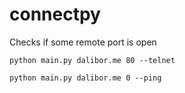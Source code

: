 # connectpy
Checks if some remote port is open

```
python main.py dalibor.me 80 --telnet
```

```
python main.py dalibor.me 0 --ping
```
